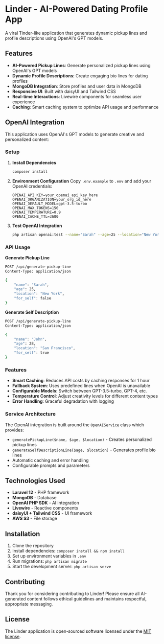 # Linder - AI-Powered Dating Profile App

A viral Tinder-like application that generates dynamic pickup lines and profile descriptions using OpenAI's GPT models.

## Features

- **AI-Powered Pickup Lines**: Generate personalized pickup lines using OpenAI's GPT models
- **Dynamic Profile Descriptions**: Create engaging bio lines for dating profiles
- **MongoDB Integration**: Store profiles and user data in MongoDB
- **Responsive UI**: Built with daisyUI and Tailwind CSS
- **Real-time Interactions**: Livewire components for seamless user experience
- **Caching**: Smart caching system to optimize API usage and performance

## OpenAI Integration

This application uses OpenAI's GPT models to generate creative and personalized content:

### Setup

1. **Install Dependencies**
   ```bash
   composer install
   ```

2. **Environment Configuration**
   Copy `.env.example` to `.env` and add your OpenAI credentials:
   ```env
   OPENAI_API_KEY=your_openai_api_key_here
   OPENAI_ORGANIZATION=your_org_id_here
   OPENAI_DEFAULT_MODEL=gpt-3.5-turbo
   OPENAI_MAX_TOKENS=150
   OPENAI_TEMPERATURE=0.9
   OPENAI_CACHE_TTL=3600
   ```

3. **Test OpenAI Integration**
   ```bash
   php artisan openai:test --name="Sarah" --age=25 --location="New York"
   ```

### API Usage

**Generate Pickup Line**
```bash
POST /api/generate-pickup-line
Content-Type: application/json

{
    "name": "Sarah",
    "age": 25,
    "location": "New York",
    "for_self": false
}
```

**Generate Self Description**
```bash
POST /api/generate-pickup-line
Content-Type: application/json

{
    "name": "John",
    "age": 28,
    "location": "San Francisco",
    "for_self": true
}
```

### Features

- **Smart Caching**: Reduces API costs by caching responses for 1 hour
- **Fallback System**: Uses predefined lines when OpenAI is unavailable
- **Configurable Models**: Switch between GPT-3.5-turbo, GPT-4, etc.
- **Temperature Control**: Adjust creativity levels for different content types
- **Error Handling**: Graceful degradation with logging

### Service Architecture

The OpenAI integration is built around the `OpenAIService` class which provides:

- `generatePickupLine($name, $age, $location)` - Creates personalized pickup lines
- `generateSelfDescriptionLine($age, $location)` - Generates profile bio lines
- Automatic caching and error handling
- Configurable prompts and parameters

## Technologies Used

- **Laravel 12** - PHP framework
- **MongoDB** - Database
- **OpenAI PHP SDK** - AI integration
- **Livewire** - Reactive components
- **daisyUI + Tailwind CSS** - UI framework
- **AWS S3** - File storage

## Installation

1. Clone the repository
2. Install dependencies: `composer install && npm install`
3. Set up environment variables in `.env`
4. Run migrations: `php artisan migrate`
5. Start the development server: `php artisan serve`

## Contributing

Thank you for considering contributing to Linder! Please ensure all AI-generated content follows ethical guidelines and maintains respectful, appropriate messaging.

## License

The Linder application is open-sourced software licensed under the [MIT license](https://opensource.org/licenses/MIT).
